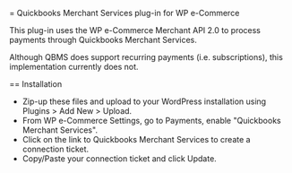 
= Quickbooks Merchant Services plug-in for WP e-Commerce

This plug-in uses the WP e-Commerce Merchant API 2.0 to process payments through Quickbooks Merchant Services.

Although QBMS does support recurring payments (i.e. subscriptions), this implementation currently does not.


== Installation

* Zip-up these files and upload to your WordPress installation using Plugins > Add New > Upload.
* From WP e-Commerce Settings, go to Payments, enable "Quickbooks Merchant Services".
* Click on the link to Quickbooks Merchant Services to create a connection ticket.
* Copy/Paste your connection ticket and click Update.
